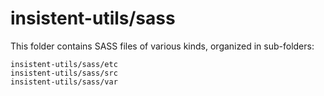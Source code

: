 # insistent-utils/sass

This folder contains SASS files of various kinds, organized in sub-folders:

    insistent-utils/sass/etc
    insistent-utils/sass/src
    insistent-utils/sass/var
